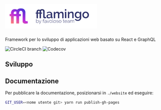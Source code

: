 # <img src="website/static/img/logo-fflamingo@2x.png" height="80" />

Framework per lo sviluppo di applicazioni web basato su React e GraphQL

![CircleCI branch](https://img.shields.io/circleci/project/github/favoloso/fflamingo/master.svg)
![Codecov](https://img.shields.io/codecov/c/github/favoloso/fflamingo.svg)

## Sviluppo

## Documentazione

Per pubblicare la documentazione, posizionarsi in `./website` ed eseguire:

```sh
GIT_USER=<nome utente git> yarn run publish-gh-pages
```

